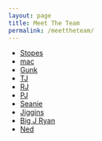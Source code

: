 ```yaml
---
layout: page
title: Meet The Team
permalink: /meettheteam/
---
```

<html>
<body>
  <ul>
    <li><a href="/meettheteam/stopes.html">Stopes</a></li>
    <li><a href="/meettheteam/mac.html">mac</a></li>
    <li><a href="/meettheteam/gunk.html">Gunk</a></li>
    <li><a href="/meettheteam/tj.html">TJ</a></li>
    <li><a href="/meettheteam/rj.html">RJ</a></li>
    <li><a href="/meettheteam/pj.html">PJ</a></li>
    <li><a href="/meettheteam/seanie.html">Seanie</a></li>
    <li><a href="/meettheteam/jiggins.html">Jiggins</a></li>
    <li><a href="/meettheteam/bigjryan.html">Big J Ryan</a></li>
    <li><a href="/meettheteam/ned.html">Ned</a></li>
  </ul>
</body>
</html>
